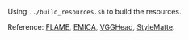 Using ```../build_resources.sh``` to build the resources.

Reference: [FLAME](https://flame.is.tue.mpg.de), [EMICA](https://github.com/radekd91/inferno), [VGGHead](https://github.com/KupynOrest/head_detector/tree/main), [StyleMatte](https://github.com/chroneus/stylematte).
